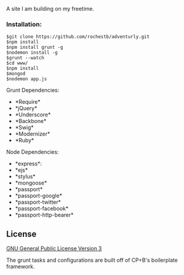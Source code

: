 A site I am building on my freetime. 

<h3>Installation:</h3>

	$git clone https://github.com/rochestb/adventurly.git
	$npm install 
	$npm install grunt -g
	$nodemon install -g
	$grunt --watch
	$cd www/
	$npm install
	$mongod 
	$nodemon app.js


Grunt Dependencies:
<ul>
	<li>*Require*</li>
	<li>*jQuery*</li>
	<li>*Underscore*</li>
	<li>*Backbone*</li>
	<li>*Swig*</li>
	<li>*Modernizer*</li>
	<li>*Ruby*</li>
</ul>

Node Dependencies:
<ul>
	<li>*express*:</li>
	<li>*ejs*</li>
	<li>*stylus*</li>
	<li>*mongoose*</li>
	<li>*passport*</li>
	<li>*passport-google*</li>
	<li>*passport-twitter*</li>
	<li>*passport-facebook*</li>
	<li>*passport-http-bearer*</li>
</ul>


## License
[GNU General Public License Version 3](http://www.gnu.org/licenses/gpl.html)

The grunt tasks and configurations are built off of CP+B's boilerplate framework.


	
	